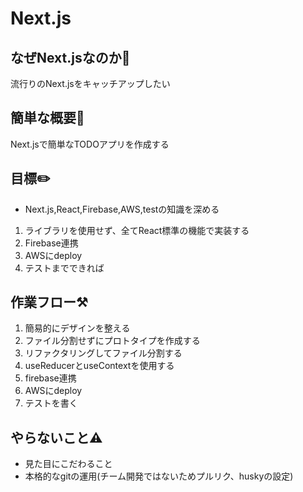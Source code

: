 # Next.js 

## なぜNext.jsなのか🤔

流行りのNext.jsをキャッチアップしたい

## 簡単な概要📄

Next.jsで簡単なTODOアプリを作成する

## 目標✏️

- Next.js,React,Firebase,AWS,testの知識を深める

1. ライブラリを使用せず、全てReact標準の機能で実装する
2. Firebase連携
3. AWSにdeploy
4. テストまでできれば

## 作業フロー⚒️

1. 簡易的にデザインを整える
2. ファイル分割せずにプロトタイプを作成する
3. リファクタリングしてファイル分割する
4. useReducerとuseContextを使用する
5. firebase連携
6. AWSにdeploy
7. テストを書く 

## やらないこと⚠️

- 見た目にこだわること
- 本格的なgitの運用(チーム開発ではないためプルリク、huskyの設定)
